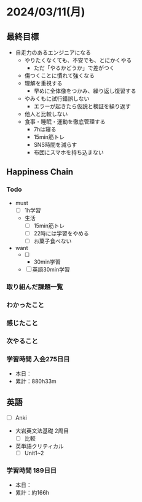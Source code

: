 # 2024/03/11(月)

## 最終目標

- 自走力のあるエンジニアになる
  - やりたくなくても、不安でも、とにかくやる
    - ただ「やるかどうか」で差がつく
  - 傷つくことに慣れて強くなる
  - 理解を重視する
    - 早めに全体像をつかみ、繰り返し復習する
  - やみくもに試行錯誤しない
    - エラーが起きたら仮説と検証を繰り返す
  - 他人と比較しない
  - 食事・睡眠・運動を徹底管理する
    - 7hは寝る
    - 15min筋トレ
    - SNS時間を減らす
    - 布団にスマホを持ち込まない

## Happiness Chain

### Todo

- must
  - [ ] 1h学習
  - 生活
    - [ ] 15min筋トレ
    - [ ] 22時には学習をやめる
    - [ ] お菓子食べない
- want
  - [ ] + 30min学習
  - [ ] 英語30min学習

### 取り組んだ課題一覧

### わかったこと

### 感じたこと

### 次やること

### 学習時間 入会275日目

- 本日：
- 累計：880h33m

## 英語

- [ ] Anki
- 大岩英文法基礎 2周目
  - [ ] 比較
- 英単語クリティカル
  - [ ] Unit1~2

### 学習時間 189日目

- 本日：
- 累計：約166h
